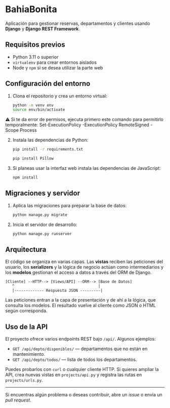 # BahiaBonita
Aplicación para gestionar reservas, departamentos y clientes usando **Django** y **Django REST Framework**.

## Requisitos previos
- Python 3.11 o superior
- `virtualenv` para crear entornos aislados
- Node y `npm` si se desea utilizar la parte web

## Configuración del entorno

1. Clona el repositorio y crea un entorno virtual:

   ```bash
   python -m venv env
   source env/bin/activate
   ```

⚠️ Si te da error de permisos, ejecuta primero este comando para permitirlo temporalmente:
Set-ExecutionPolicy -ExecutionPolicy RemoteSigned -Scope Process

2. Instala las dependencias de Python:

   ```bash
   pip install -r requirements.txt
   ```

   ```bash
   pip install Pillow
   ```

3. Si planeas usar la interfaz web instala las dependencias de JavaScript:

   ```bash
   npm install
   ```

## Migraciones y servidor

1. Aplica las migraciones para preparar la base de datos:

   ```bash
   python manage.py migrate
   ```

2. Inicia el servidor de desarrollo:

   ```bash
   python manage.py runserver
   ```
   
## Arquitectura

El código se organiza en varias capas. Las **vistas** reciben las peticiones del usuario, los **serializers** y la lógica de negocio actúan como intermediarios y los **modelos** gestionan el acceso a datos a través del ORM de Django.

```
[Cliente] --HTTP--> [Views/API] --ORM--> [Base de Datos]
   ^                                     |
   |------------- Respuesta JSON ---------|
```

Las peticiones entran a la capa de presentación y de ahí a la lógica, que consulta los modelos. El resultado vuelve al cliente como JSON o HTML según corresponda.

## Uso de la API

El proyecto ofrece varios endpoints REST bajo `/api/`. Algunos ejemplos:

- `GET /api/depto/disponibles/` &mdash; departamentos que no están en mantenimiento.
- `GET /api/depto/todos/` &mdash; lista de todos los departamentos.

Puedes probarlos con `curl` o cualquier cliente HTTP. Si quieres ampliar la API, crea nuevas vistas en `projects/api.py` y registra las rutas en `projects/urls.py`.

---

Si encuentras algún problema o deseas contribuir, abre un _issue_ o envía un _pull request_.





